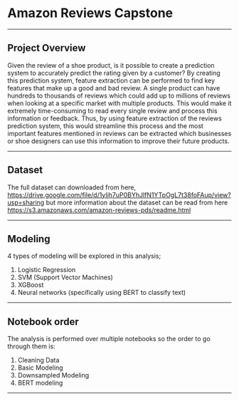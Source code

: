 # Amazon Reviews Capstone

---

## Project Overview

Given the review of a shoe product, is it possible to create a prediction system to accurately predict the rating given by a customer? By creating this prediction system, feature extraction can be performed to find key features that make up a good and bad review. A single product can have hundreds to thousands of reviews which could add up to millions of reviews when looking at a specific market with multiple products. This would make it extremely time-consuming to read every single review and process this information or feedback. Thus, by using feature extraction of the reviews prediction system, this would streamline this process and the most important features mentioned in reviews can be extracted which businesses or shoe designers can use this information to improve their future products. 

---

##  Dataset

The full dataset can downloaded from here, https://drive.google.com/file/d/1yIjh7uP0BYhJlfN1YTpOgL7t38foFAup/view?usp=sharing but more information about the dataset can be read from here https://s3.amazonaws.com/amazon-reviews-pds/readme.html 

---

## Modeling

4 types of modeling will be explored in this analysis; 

1. Logistic Regression
2. SVM (Support Vector Machines)
3. XGBoost 
4. Neural networks (specifically using BERT to classify text)

---

## Notebook order

The analysis is performed over multiple notebooks so the order to go through them is:

1. Cleaning Data
2. Basic Modeling 
3. Downsampled Modeling 
4. BERT modeling 

---